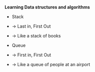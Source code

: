 **Learning Data structures and algorithms**

- Stack 
- -> Last in, First Out 
- -> Like a stack of books



- Queue
- -> First in, First Out
- -> Like a queue of people at an airport